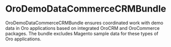 # OroDemoDataCommerceCRMBundle

OroDemoDataCommerceCRMBundle ensures coordinated work with demo data in Oro applications based on integrated OroCRM and OroCommerce packages. The bundle excludes Magento sample data for these types of Oro applications.
